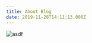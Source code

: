 ```yaml
---
title: About Blog
date: 2019-11-28T14:11:13.000Z
---
```

![asdf](/img/stanford_oval_may_2011_panorama.jpg "asd")



